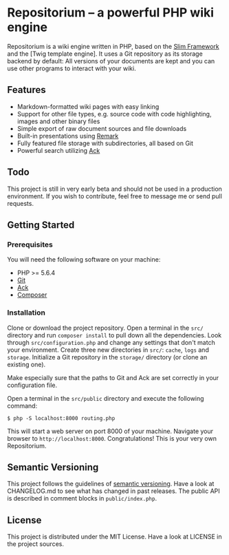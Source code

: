 # Repositorium &ndash; a powerful PHP wiki engine

Repositorium is a wiki engine written in PHP, based on
the [Slim Framework](http://www.slimframework.com/) and the [Twig template
engine]. It uses a Git repository as its storage backend by default: All
versions of your documents are kept and you can use other programs to interact
with your wiki.

## Features

* Markdown-formatted wiki pages with easy linking
* Support for other file types, e.g. source code with code highlighting, images
  and other binary files
* Simple export of raw document sources and file downloads
* Built-in presentations using [Remark](https://remarkjs.com/)
* Fully featured file storage with subdirectories, all based on Git
* Powerful search utilizing [Ack](http://beyondgrep.com/)

## Todo

This project is still in very early beta and should not be used in a
production environment. If you wish to contribute, feel free to message me or
send pull requests.

## Getting Started

### Prerequisites

You will need the following software on your machine:

* PHP >= 5.6.4
* [Git](http://git-scm.com/)
* [Ack](http://beyondgrep.com/)
* [Composer](http://getcomposer.org/)

### Installation

Clone or download the project repository. Open a terminal in the `src/`
directory and run `composer install` to pull down all the dependencies. Look
through `src/configuration.php` and change any settings that don't match your
environment. Create three new directories in `src/`: `cache`, `logs` and
`storage`. Initialize a Git repository in the `storage/` directory (or clone
an existing one).

Make especially sure that the paths to Git and Ack are set correctly in your
configuration file.

Open a terminal in the `src/public` directory and execute the following
command:

```
$ php -S localhost:8000 routing.php
```

This will start a web server on port 8000 of your machine. Navigate your
browser to `http://localhost:8000`. Congratulations! This is your very own
Repositorium.

## Semantic Versioning

This project follows the guidelines of [semantic versioning](http://semver.org).
Have a look at CHANGELOG.md to see what has changed in past releases. The public
API is described in comment blocks in `public/index.php`.

## License

This project is distributed under the MIT License. Have a look at LICENSE in the
project sources.
